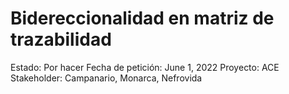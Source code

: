 # Bidereccionalidad en matriz de trazabilidad

Estado: Por hacer
Fecha de petición: June 1, 2022
Proyecto: ACE
Stakeholder: Campanario, Monarca, Nefrovida